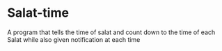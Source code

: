 # Salat-time
A program that tells the time of salat and count down to the time of each Salat while also given notification at each time 
